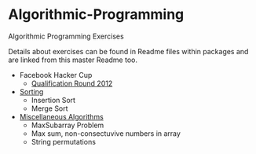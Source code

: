 Algorithmic-Programming
=======================

Algorithmic Programming Exercises

Details about exercises can be found in Readme files within packages and are linked from this master Readme too.

* Facebook Hacker Cup
	* [Qualification Round 2012](/anuragkapur/Algorithmic-Programming/tree/master/src/com/anuragkapur/fb/hackercup2012/qr)
* [Sorting](/anuragkapur/Algorithmic-Programming/tree/master/src/com/anuragkapur/sorting) 
	* Insertion Sort
	* Merge Sort
* [Miscellaneous Algorithms](/anuragkapur/Algorithmic-Programming/tree/master/src/com/anuragkapur/misc)
	* MaxSubarray Problem
	* Max sum, non-consectuvive numbers in array
	* String permutations
